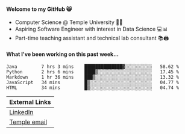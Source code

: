 #### Welcome to my GitHub 😸
  * Computer Science @ Temple University 🍒🦉
  * Aspiring Software Engineer with interest in Data Science 💻📊
  * Part-time teaching assistant and technical lab consultant 📚🖨️

#### What I've been working on this past week...
<!--START_SECTION:waka-->
```text
Java         7 hrs 3 mins    ██████████████▓░░░░░░░░░░   58.62 % 
Python       2 hrs 6 mins    ████▒░░░░░░░░░░░░░░░░░░░░   17.45 % 
Markdown     1 hr 36 mins    ███▒░░░░░░░░░░░░░░░░░░░░░   13.32 % 
JavaScript   34 mins         █▒░░░░░░░░░░░░░░░░░░░░░░░   04.77 % 
HTML         34 mins         █▒░░░░░░░░░░░░░░░░░░░░░░░   04.74 % 
```
<!--END_SECTION:waka-->

| External Links | 
| -------------- | 
| [LinkedIn](https://linkedin.com/in/shullender) |
| [Temple email](mailto:stephull@temple.edu) |
